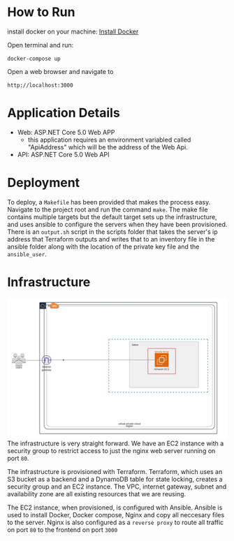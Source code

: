 # How to Run

install docker on your machine: [Install Docker](https://docs.docker.com/engine/install/)


Open terminal and run:
```
docker-compose up
```

Open a web browser and navigate to 
```
http://localhost:3000
```


# Application Details

- Web: ASP.NET Core 5.0 Web APP
  - this application requires an environment variabled called "ApiAddress" which will be the address of the Web Api.
- API: ASP.NET Core 5.0 Web API

# Deployment

To deploy, a `Makefile` has been provided that makes the process easy. Navigate to the project root and run the command `make`. The make file contains multiple targets but the default target sets up the infrastructure, and uses ansible to configure the servers when they have been provisioned. There is an `output.sh` script in the scripts folder that takes the server's ip address that Terraform outputs and writes that to an inventory file in the ansible folder along with the location of the private key file and the `ansible_user`.

# Infrastructure
![](readme/infra_test.jpeg)
The infrastructure is very straight forward. We have an EC2 instance with a security group to restrict access to just the nginx web server running on port `80`.

The infrastructure is provisioned with Terraform. Terraform, which uses an S3 bucket as a backend and a DynamoDB table for state locking, creates a security group and an EC2 instance. The VPC, internet gateway, subnet and availability zone are all existing resources that we are reusing.

The EC2 instance, when provisioned, is configured with Ansible. Ansible is used to install Docker, Docker compose, Nginx and copy all neccesary files to the server. Nginx is also configured as a `reverse proxy` to route all traffic on port `80` to the frontend on port `3000`